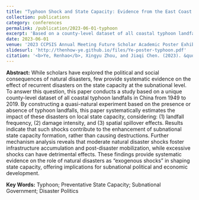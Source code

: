 ```yaml
---
title: "Typhoon Shock and State Capacity: Evidence from the East Coast of China (预防型国家能力的诞生：来自中国东部沿海的证据)"
collection: publications
category: conferences
permalink: /publication/2023-06-01-typhoon
excerpt: 'Based on a county-level dataset of all coastal typhoon landfalls and surrounding areas in China between 1949 and 2019, this paper constructs a quasi-natural experiment, estimating the political implications of these disasters at subnational level.'
date: 2023-06-01
venue: '2023 CCPSIS Annual Meeting Future Scholar Academic Poster Exhibition'
slidesurl: 'http://thenhow-ye.github.io/files/Ye-poster-typhoon.pdf'
citation: '<b>Ye, Renhao</b>, Xingyu Zhou, and Jiaqi Chen. (2023). &quot;Typhoon Shock and State Capacity: Evidence from the East Coast of China (Yufangxing Guojianengli de Dansheng: Laizi Zhongguo Dongbuyanhai de Zhengju).&quot; <i>2023 CCPSIS Annual Meeting Future Scholar Academic Poster Exhibition</i>.'
---
```


**Abstract:** While scholars have explored the political and social consequences of natural disasters, few provide systematic evidence on the effect of recurrent disasters on the state capacity at the subnational level. To answer this question, this paper conducts a study based on a unique county-level dataset of all coastal typhoon landfalls in China from 1949 to 2019. By constructing a quasi-natural experiment based on the presence or absence of typhoon landfalls, this paper systematically estimates the impact of these disasters on local state capacity, considering: (1) landfall frequency, (2) damage intensity, and (3) spatial spillover effects. Results indicate that such shocks contribute to the enhancement of subnational state capacity formation, rather than causing destructions. Further mechanism analysis reveals that moderate natural disaster shocks foster infrastructure accumulation and post-disaster mobilization, while excessive shocks can have detrimental effects. These findings provide systematic evidence on the role of natural disasters as “exogenous shocks” in shaping state capacity, offering implications for subnational political and economic development.

**Key Words:** Typhoon; Preventative State Capacity; Subnational Government; Disaster Politics

